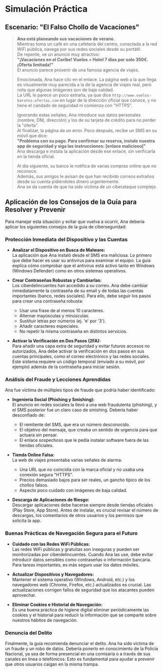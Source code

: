 # Simulación Práctica

## Escenario: "El Falso Chollo de Vacaciones"

> **Ana está planeando sus vacaciones de verano.**  
> Mientras toma un café en una cafetería del centro, conectada a la red WiFi pública, navega por sus redes sociales desde su portátil.  
> De repente, ve un anuncio muy atractivo:  
> **"¡Vacaciones en el Caribe! Vuelos + Hotel 7 días por solo 350€. ¡Oferta limitada!"**  
> El anuncio parece provenir de una famosa agencia de viajes.
>
> Emocionada, Ana hace clic en el enlace. La página web a la que llega es visualmente muy parecida a la de la agencia de viajes real, pero nota que algunas imágenes son de baja calidad.  
> La URL le parece un poco extraña, ya que dice `http://www.vuelos-baratos-ofertas.com` en lugar de la dirección oficial que conoce, y no tiene el candado de seguridad ni comienza con "HTTPS".
>
> Ignorando estas señales, Ana introduce sus datos personales (nombre, DNI, dirección) y los de su tarjeta de crédito para no perder la "oferta".  
> Al finalizar, la página da un error. Poco después, recibe un SMS en su móvil que dice:  
> **"Problema con su pago. Para confirmar su reserva, instale nuestra app de seguridad y siga las instrucciones: [enlace malicioso]"**  
> Ana descarga e instala la aplicación desde ese enlace, sin verificarla en la tienda oficial.
>
> Al día siguiente, su banco le notifica de varias compras online que no reconoce.  
> Además, sus amigos le avisan de que han recibido correos extraños desde su cuenta pidiéndoles dinero urgentemente.  
> Ana se da cuenta de que ha sido víctima de un ciberataque complejo.


## Aplicación de los Consejos de la Guía para Resolver y Prevenir

Para manejar esta situación y evitar que vuelva a ocurrir, Ana debería aplicar los siguientes consejos de la guía de ciberseguridad:

### Protección Inmediata del Dispositivo y las Cuentas

- **Analizar el Dispositivo en Busca de Malware:**  
  La aplicación que Ana instaló desde el SMS era maliciosa. Lo primero que debe hacer es usar su antivirus para examinar el equipo. La guía explica cómo comprobar que el antivirus está activo tanto en Windows (Windows Defender) como en otros sistemas operativos.

- **Crear Contraseñas Robustas y Cambiarlas:**  
  Los ciberdelincuentes han accedido a su correo. Ana debe cambiar inmediatamente la contraseña de su email y de todas las cuentas importantes (banco, redes sociales). Para ello, debe seguir los pasos para crear una contraseña robusta:
    - Usar una frase de al menos 10 caracteres.
    - Alternar mayúsculas y minúsculas.
    - Sustituir letras por números (ej. 'e' por '3').
    - Añadir caracteres especiales.
    - No repetir la misma contraseña en distintos servicios.

- **Activar la Verificación en Dos Pasos (2FA):**  
  Para añadir una capa extra de seguridad y evitar futuros accesos no autorizados, Ana debe activar la verificación en dos pasos en sus cuentas principales, como el correo electrónico y las redes sociales. Este sistema requiere un código temporal (enviado a su móvil, por ejemplo) además de la contraseña para iniciar sesión.

### Análisis del Fraude y Lecciones Aprendidas

Ana fue víctima de múltiples tipos de fraude que podría haber identificado:

- **Ingeniería Social (Phishing y Smishing):**  
  El anuncio en redes sociales la llevó a una web fraudulenta (phishing), y el SMS posterior fue un claro caso de smishing. Debería haber desconfiado de:
    - El remitente del SMS, que era un número desconocido.
    - El objetivo del mensaje, que creaba un sentido de urgencia para que actuara sin pensar.
    - El enlace sospechoso que le pedía instalar software fuera de las tiendas oficiales.

- **Tienda Online Falsa:**  
  La web de viajes presentaba varias señales de alarma:
    - Una URL que no coincidía con la marca oficial y no usaba una conexión segura "HTTPS".
    - Precios demasiado bajos para ser reales, un gancho típico de los chollos falsos.
    - Aspecto poco cuidado con imágenes de baja calidad.

- **Descarga de Aplicaciones de Riesgo:**  
  Descargar aplicaciones debe hacerse siempre desde tiendas oficiales (Play Store, App Store). Antes de instalar, es crucial revisar el número de descargas, los comentarios de otros usuarios y los permisos que solicita la app.

### Buenas Prácticas de Navegación Segura para el Futuro

- **Cuidado con las Redes WiFi Públicas:**  
  Las redes WiFi públicas y gratuitas son inseguras y pueden ser monitorizadas por ciberdelincuentes. Cuando Ana las use, debe evitar introducir datos sensibles como contraseñas o información bancaria. Para tareas importantes, es más seguro usar los datos móviles.

- **Actualizar Dispositivos y Navegadores:**  
  Mantener el sistema operativo (Windows, Android, etc.) y los navegadores web (Chrome, Firefox, etc.) actualizados es crucial. Las actualizaciones corrigen fallos de seguridad que los atacantes pueden aprovechar.

- **Eliminar Cookies e Historial de Navegación:**  
  Es una buena práctica de higiene digital eliminar periódicamente las cookies y el historial para reducir la información que se comparte sobre nuestros hábitos de navegación.

### Denuncia del Delito

Finalmente, la guía recomienda denunciar el delito. Ana ha sido víctima de un fraude y un robo de datos. Debería ponerlo en conocimiento de la Policía Nacional, ya sea de forma presencial en una comisaría o a través de sus canales en línea o telefónicos. Esto es fundamental para ayudar a prevenir que otros usuarios caigan en la misma trampa.